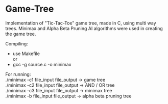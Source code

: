 # Game-Tree

Implementation of "Tic-Tac-Toe" game tree, made in C, using multi way trees.
Minimax and Alpha Beta Pruning AI algorithms were used in creating the game tree.

Compiling:  
- use Makefile  
or  
- gcc -g source.c -o minimax  

For running:  
./minimax -c1 file_input file_output -> game tree  
./minimax -c2 file_input file_output -> AND / OR tree  
./minimax -c3 file_input file_output -> minimax tree  
./minimax -b file_input file_output -> alpha beta pruning tree  
